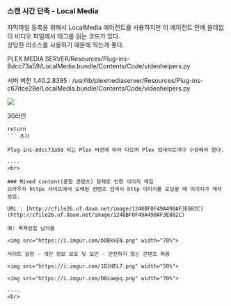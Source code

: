 ### 스캔 시간 단축 - Local Media
  자막파일 등록을 위해서 LocalMedia 에이전트를 사용하지만 이 에이전트 안에 쓸데없이 비디오 파일에서 태그를 읽는 코드가 있다.  
  상당한 리소스를 사용하기 때문에 막는게 좋다.  

  PLEX MEDIA SERVER/Resources/Plug-ins-8dcc73a59/LocalMedia.bundle/Contents/Code/videohelpers.py   

  서버 버전 1.40.2.8395 : /usr/lib/plexmediaserver/Resources/Plug-ins-c67dce28e/LocalMedia.bundle/Contents/Code/videohelpers.py

  ![](https://i.imgur.com/I9DPCfr.png)

  30라인 

  ```
  return
  ``` 추가

  Plug-ins-8dcc73a59 이는 Plex 버전에 따라 다르며 Plex 업데이트마다 수정해야 한다.

----
<br>

### Mixed content(혼합 콘텐츠) 문제로 인한 이미지 깨짐
브라우저 https 사이트에서 오래된 컨텐츠 검색시 http 이미지를 로딩할 때 이미지가 깨져 보임.   

URL : [http://cfile26.uf.daum.net/image/1248BF0F49A498AF3E882C](http://cfile26.uf.daum.net/image/1248BF0F49A498AF3E882C)

예: 목욕탕집 남자들    

<img src="https://i.imgur.com/bOBkkEN.png" width="70%">

사이트 설정 - 개인 정보 보호 및 보안 - 안전하지 않는 콘텐츠 허용

<img src="https://i.imgur.com/1DJHEL7.png" width="50%">

<img src="https://i.imgur.com/D8zaepq.png" width="70%">

----
<br>

